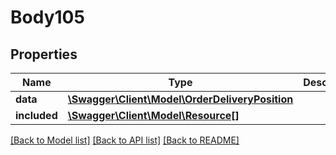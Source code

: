 # Body105

## Properties
Name | Type | Description | Notes
------------ | ------------- | ------------- | -------------
**data** | [**\Swagger\Client\Model\OrderDeliveryPosition**](OrderDeliveryPosition.md) |  | [optional] 
**included** | [**\Swagger\Client\Model\Resource[]**](Resource.md) |  | [optional] 

[[Back to Model list]](../../README.md#documentation-for-models) [[Back to API list]](../../README.md#documentation-for-api-endpoints) [[Back to README]](../../README.md)

